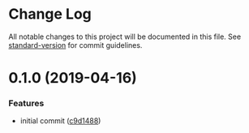 # Change Log

All notable changes to this project will be documented in this file. See [standard-version](https://github.com/conventional-changelog/standard-version) for commit guidelines.

<a name="0.1.0"></a>
# 0.1.0 (2019-04-16)


### Features

* initial commit ([c9d1488](https://github.com/angeloashmore/gatsby-plugin-quantcast-tag/commit/c9d1488))

